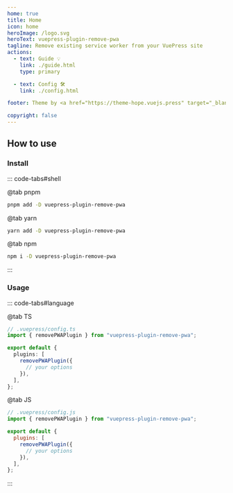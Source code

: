 ```yaml
---
home: true
title: Home
icon: home
heroImage: /logo.svg
heroText: vuepress-plugin-remove-pwa
tagline: Remove existing service worker from your VuePress site
actions:
  - text: Guide 💡
    link: ./guide.html
    type: primary

  - text: Config 🛠
    link: ./config.html

footer: Theme by <a href="https://theme-hope.vuejs.press" target="_blank">VuePress Theme Hope</a> | MIT Licensed, Copyright © 2019-present Mr.Hope

copyright: false
---
```


## How to use

### Install

::: code-tabs#shell

@tab pnpm

```bash
pnpm add -D vuepress-plugin-remove-pwa
```

@tab yarn

```bash
yarn add -D vuepress-plugin-remove-pwa
```

@tab npm

```bash
npm i -D vuepress-plugin-remove-pwa
```

:::

### Usage

::: code-tabs#language

@tab TS

```ts
// .vuepress/config.ts
import { removePWAPlugin } from "vuepress-plugin-remove-pwa";

export default {
  plugins: [
    removePWAPlugin({
      // your options
    }),
  ],
};
```

@tab JS

```js
// .vuepress/config.js
import { removePWAPlugin } from "vuepress-plugin-remove-pwa";

export default {
  plugins: [
    removePWAPlugin({
      // your options
    }),
  ],
};
```

:::

<NetlifyBadge />

<script setup lang="ts">
import NetlifyBadge from "@NetlifyBadge";
</script>
